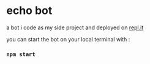 # echo bot

a bot i code as my side project and deployed on [repl.it](https://repl.it/~)

you can start the bot on your local terminal with :

### `npm start`